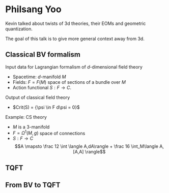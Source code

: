 # Philsang Yoo

Kevin talked about twists of 3d theories, their EOMs and geometric quantization.

The goal of this talk is to give more general context away from 3d. 

## Classical BV formalism

Input data for Lagrangian formalism of $d$-dimensional field theory
- Spacetime: $d$-manifold $M$ 
- Fields: $F = F(M)$ space of sections of a bundle over $M$
- Action functional $S : F \to C$. 

Output of classical field theory 
- $Crit(S) = \{\psi \in F  d\psi = 0}$

Example: CS theory
- $M$ is a 3-manifold
- $F = \Omega^1(M,g)$ space of connections
- $S : F \to C$
$$A \mapsto \frac 12 \int \langle A,dA\rangle + \frac 16 \int_M\langle A,[A,A] \rangle$$

## TQFT

## From BV to TQFT